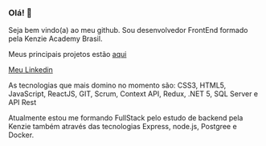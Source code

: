 ### Olá! 👋

Seja bem vindo(a) ao meu github. Sou desenvolvedor FrontEnd formado pela Kenzie Academy Brasil. 

Meus principais projetos estão [aqui](https://portfolio-ochre-beta-95.vercel.app/)

[Meu Linkedin](https://www.linkedin.com/in/rafael-francisco-halquema-dos-santos-398443137/)

As tecnologias que mais domino no momento são:
CSS3, HTML5, JavaScript, ReactJS, GIT, Scrum, Context API, Redux, .NET 5, SQL Server e API Rest

Atualmente estou me formando FullStack pelo estudo de backend pela Kenzie também através das tecnologias Express, node.js, Postgree e Docker.

<!--
**rafaelfhsantos/rafaelfhsantos** is a ✨ _special_ ✨ repository because its `README.md` (this file) appears on your GitHub profile.

Here are some ideas to get you started:

- 🔭 I’m currently working on ...
- 🌱 I’m currently learning ...
- 👯 I’m looking to collaborate on ...
- 🤔 I’m looking for help with ...
- 💬 Ask me about ...
- 📫 How to reach me: ...
- 😄 Pronouns: ...
- ⚡ Fun fact: ...
-->
